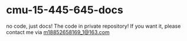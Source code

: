 # cmu-15-445-645-docs
no code, just docs! The code in private repository!
If you want it, please contact me via [m18852658169_1@163.com]()
